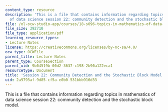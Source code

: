 ```yaml
---
content_type: resource
description: 'This is a file that contains information regarding topics in mathematics
  of data science session 22: community detection and the stochastic block model.'
file: /ol-ocw-studio-app/courses/18-s096-topics-in-mathematics-of-data-science-fall-2015/2a9793af9d85cf5ae0b0531bbb916d33_MIT18_S096F15_Ses22.pdf
file_size: 392710
file_type: application/pdf
learning_resource_types:
- Lecture Notes
license: https://creativecommons.org/licenses/by-nc-sa/4.0/
ocw_type: OCWFile
parent_title: Lecture Notes
parent_type: CourseSection
parent_uid: 9b04519b-00d2-3637-c198-2b90a122eca1
resourcetype: Document
title: 'Session 22: Community Detection and the Stochastic Block Model'
uid: 2a9793af-9d85-cf5a-e0b0-531bbb916d33
---
```

This is a file that contains information regarding topics in mathematics of data science session 22: community detection and the stochastic block model.